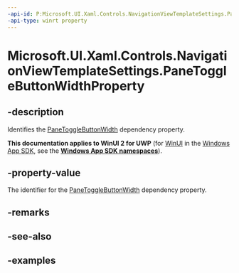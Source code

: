 ```yaml
---
-api-id: P:Microsoft.UI.Xaml.Controls.NavigationViewTemplateSettings.PaneToggleButtonWidthProperty
-api-type: winrt property
---
```


# Microsoft.UI.Xaml.Controls.NavigationViewTemplateSettings.PaneToggleButtonWidthProperty

<!--
public static Windows.UI.Xaml.DependencyProperty PaneToggleButtonWidthProperty { get; }
-->


## -description

Identifies the [PaneToggleButtonWidth](navigationviewtemplatesettings_panetogglebuttonwidth.md) dependency property.

**This documentation applies to WinUI 2 for UWP** (for [WinUI](/windows/apps/winui/winui3/) in the [Windows App SDK](/windows/apps/windows-app-sdk/), see the **[Windows App SDK namespaces](/windows/windows-app-sdk/api/winrt/)**).

## -property-value

The identifier for the [PaneToggleButtonWidth](navigationviewtemplatesettings_panetogglebuttonwidth.md) dependency property.

## -remarks

## -see-also

## -examples


